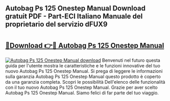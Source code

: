 ## Autobag Ps 125 Onestep Manual Download gratuit PDF - Part-ECI Italiano Manuale del proprietario del servizio dFUX9

# <h2><a href="http://dfgn1b.blite.top/?on=Autobag+Ps+125+Onestep+Manual">🔗Download 👉🔴 Autobag Ps 125 Onestep Manual</a></h2>

[![Autobag Ps 125 Onestep Manual download](https://i.imgur.com/lujVjoI.png)](http://dfgn1b.blite.top/?on=Autobag+Ps+125+Onestep+Manual)
Benvenuti nel futuro questa guida per l'utente mostra le caratteristiche e le funzioni innovative del tuo nuovo Autobag Ps 125 Onestep Manual. Si prega di leggere le informazioni sulla garanzia Autobag Ps 125 Onestep Manual questo prodotto è coperto da una garanzia completa. Scopri le possibilità Dell'elenco delle funzionalità con il tuo nuovo Autobag Ps 125 Onestep Manual. Grazie per aver scelto Autobag Ps 125 Onestep Manual. Siamo felici di far parte del tuo viaggio.
